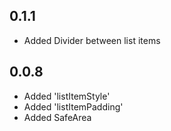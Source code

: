 ## 0.1.1

* Added Divider between list items

## 0.0.8

* Added 'listItemStyle'
* Added 'listItemPadding'
* Added SafeArea